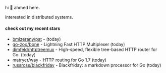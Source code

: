 hi 👋 ahmed here.

interested in distributed systems.

#### check out my recent stars

- [bmizerany/pat](https://github.com/bmizerany/pat) -  (today)
- [go-zoo/bone](https://github.com/go-zoo/bone) - Lightning Fast HTTP Multiplexer (today)
- [dimfeld/httptreemux](https://github.com/dimfeld/httptreemux) - High-speed, flexible tree-based HTTP router for Go. (today)
- [matryer/way](https://github.com/matryer/way) - HTTP routing for Go 1.7 (today)
- [russross/blackfriday](https://github.com/russross/blackfriday) - Blackfriday: a markdown processor for Go (today)

